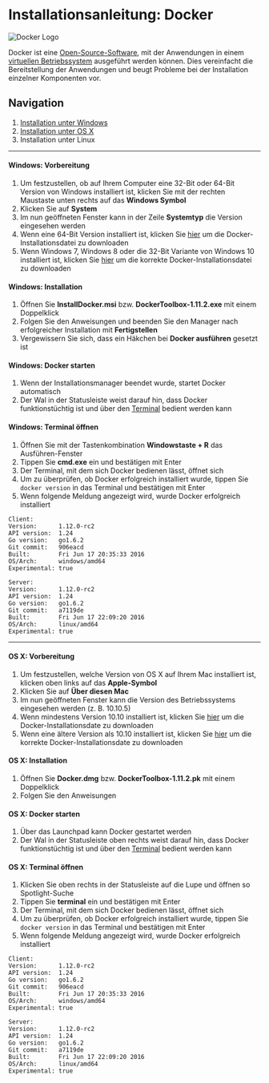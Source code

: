 # Installationsanleitung: Docker

![Docker Logo](https://upload.wikimedia.org/wikipedia/commons/7/79/Docker_%28container_engine%29_logo.png)

Docker ist eine [Open-Source-Software](https://de.wikipedia.org/wiki/Open_Source), mit der Anwendungen in einem [virtuellen Betriebssystem](https://de.wikipedia.org/wiki/Virtualisierung_(Informatik)) ausgeführt werden können. Dies vereinfacht die Bereitstellung der Anwendungen und beugt Probleme bei der Installation einzelner Komponenten vor.

## Navigation
1. [Installation unter Windows](#windows-vorbereitung)
2. [Installation unter OS X](#os-x-vorbereitung)
3. Installation unter Linux

***

#### Windows: Vorbereitung
1. Um festzustellen, ob auf Ihrem Computer eine 32-Bit oder 64-Bit Version von Windows installiert ist, klicken Sie mit der rechten Maustaste unten rechts auf das **Windows Symbol**
2. Klicken Sie auf **System**
3. Im nun geöffneten Fenster kann in der Zeile **Systemtyp** die Version eingesehen werden
4. Wenn eine 64-Bit Version installiert ist, klicken Sie [hier](https://download.docker.com/win/beta/InstallDocker.msi) um die Docker-Installationsdatei zu downloaden
5. Wenn Windows 7, Windows 8 oder die 32-Bit Variante von Windows 10 installiert ist, klicken Sie [hier](https://github.com/docker/toolbox/releases/download/v1.11.2/DockerToolbox-1.11.2.exe) um die korrekte Docker-Installationsdatei zu downloaden

#### Windows: Installation
1. Öffnen Sie **InstallDocker.msi** bzw. **DockerToolbox-1.11.2.exe** mit einem Doppelklick
2. Folgen Sie den Anweisungen und beenden Sie den Manager nach erfolgreicher Installation mit **Fertigstellen**
3. Vergewissern Sie sich, dass ein Häkchen bei **Docker ausführen** gesetzt ist

#### Windows: Docker starten
1. Wenn der Installationsmanager beendet wurde, startet Docker automatisch
2. Der Wal in der Statusleiste weist darauf hin, dass Docker funktionstüchtig ist und über den [Terminal](https://de.wikipedia.org/wiki/Terminal_(Computer)) bedient werden kann

#### Windows: Terminal öffnen
1. Öffnen Sie mit der Tastenkombination **Windowstaste + R** das Ausführen-Fenster
2. Tippen Sie **cmd.exe** ein und bestätigen mit Enter
3. Der Terminal, mit dem sich Docker bedienen lässt, öffnet sich
4. Um zu überprüfen, ob Docker erfolgreich installiert wurde, tippen Sie `docker version` in das Terminal und bestätigen mit Enter
5. Wenn folgende Meldung angezeigt wird, wurde Docker erfolgreich installiert

~~~
Client:
Version:      1.12.0-rc2
API version:  1.24
Go version:   go1.6.2
Git commit:   906eacd
Built:        Fri Jun 17 20:35:33 2016
OS/Arch:      windows/amd64
Experimental: true

Server:
Version:      1.12.0-rc2
API version:  1.24
Go version:   go1.6.2
Git commit:   a7119de
Built:        Fri Jun 17 22:09:20 2016
OS/Arch:      linux/amd64
Experimental: true
~~~

***

#### OS X: Vorbereitung
1. Um festzustellen, welche Version von OS X auf Ihrem Mac installiert ist, klicken oben links auf das **Apple-Symbol**
2. Klicken Sie auf **Über diesen Mac**
3. Im nun geöffneten Fenster kann die Version des Betriebssystems eingesehen werden (z. B. 10.10.5)
4. Wenn mindestens Version 10.10 installiert ist, klicken Sie [hier](https://download.docker.com/mac/beta/Docker.dmg) um die Docker-Installationsdate zu downloaden
5. Wenn eine ältere Version als 10.10 installiert ist, klicken Sie [hier](https://github.com/docker/toolbox/releases/download/v1.11.2/DockerToolbox-1.11.2.pkg) um die korrekte Docker-Installationsdate zu downloaden

#### OS X: Installation
1. Öffnen Sie **Docker.dmg** bzw. **DockerToolbox-1.11.2.pk** mit einem Doppelklick
2. Folgen Sie den Anweisungen

#### OS X: Docker starten
1. Über das Launchpad kann Docker gestartet werden
2. Der Wal in der Statusleiste oben rechts weist darauf hin, dass Docker funktionstüchtig ist und über den [Terminal](https://de.wikipedia.org/wiki/Terminal_(Computer)) bedient werden kann

#### OS X: Terminal öffnen
1. Klicken Sie oben rechts in der Statusleiste auf die Lupe und öffnen so Spotlight-Suche
2. Tippen Sie **terminal** ein und bestätigen mit Enter
3. Der Terminal, mit dem sich Docker bedienen lässt, öffnet sich
4. Um zu überprüfen, ob Docker erfolgreich installiert wurde, tippen Sie `docker version` in das Terminal und bestätigen mit Enter
5. Wenn folgende Meldung angezeigt wird, wurde Docker erfolgreich installiert

~~~
Client:
Version:      1.12.0-rc2
API version:  1.24
Go version:   go1.6.2
Git commit:   906eacd
Built:        Fri Jun 17 20:35:33 2016
OS/Arch:      windows/amd64
Experimental: true

Server:
Version:      1.12.0-rc2
API version:  1.24
Go version:   go1.6.2
Git commit:   a7119de
Built:        Fri Jun 17 22:09:20 2016
OS/Arch:      linux/amd64
Experimental: true
~~~
